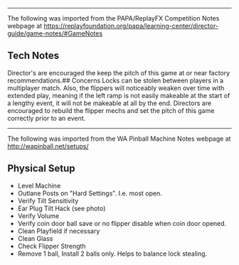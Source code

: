 ***
The following was imported from the PAPA/ReplayFX Competition Notes webpage at https://replayfoundation.org/papa/learning-center/director-guide/game-notes/#GameNotes
## Tech Notes
            
Director's are encouraged the keep the pitch of this game at or near factory recommendations.## Concerns
Locks can be stolen between players in a multiplayer match. Also, the flippers will noticeably weaken over time with extended play, meaning if the left ramp is not easily makeable at the start of a lengthy event, it will not be makeable at all by the end. Directors are encouraged to rebuild the flipper mechs and set the pitch of this game correctly prior to an event.
***
The following was imported from the WA Pinball Machine Notes webpage at http://wapinball.net/setups/
## Physical Setup
-   Level Machine
-   Outlane Posts on "Hard Settings". I.e. most open.
-   Verify Tilt Sensitivity
-   Ear Plug Tilt Hack (see photo)
-   Verify Volume
-   Verify coin door ball save or no flipper disable when coin door opened.
-   Clean Playfield if necessary
-   Clean Glass
-   Check Flipper Strength
-   Remove 1 ball, Install 2 balls only. Helps to balance lock stealing.
